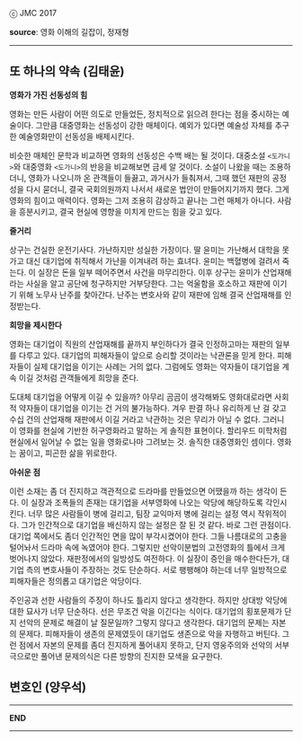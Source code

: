 ⓒ JMC 2017

**source**: 영화 이해의 길잡이, 정재형

---

## 또 하나의 약속 (김태윤)

**영화가 가진 선동성의 힘**

영화는 만든 사람이 어떤 의도로 만들었든, 정치적으로 읽으려 한다는 점을 중시하는 예술이다.
그만큼 대중영화는 선동성이 강한 매체이다.
예외가 있다면 예술성 자체를 추구한 예술영화만이 선동성을 배제시킨다.

비슷한 매체인 문학과 비교하면 영화의 선동성은 수백 배는 될 것이다.
대중소설 `<도가니>`와 대중영화 `<도가니>`의 반응을 비교해보면 금세 알 것이다.
소설이 나왔을 때는 조용하더니, 영화가 나오니까 온 관객들이 들끓고, 과거사가 들춰져서, 그때 했던 재판의 공정성을 다시 묻더니, 결국 국회의원까지 나서서 새로운 법안이 만들어지기까지 했다.
그게 영화의 힘이고 매력이다.
영화는 그저 조용히 감상하고 끝나는 그런 매체가 아니다.
사람을 흥분시키고, 결국 현실에 영향을 미치게 만드는 힘을 갖고 있다.

**줄거리**

상구는 건실한 운전기사다.
가난하지만 성실한 가장이다.
딸 윤미는 가난해서 대학을 못가고 대신 대기업에 취직해서 가난을 이겨내려 하는 효녀다.
윤미는 백혈병에 걸려서 죽는다.
이 실장은 돈을 일부 떼어주면서 사건을 마무리한다.
이후 상구는 윤미가 산업재해라는 사실을 알고 공단에 청구하지만 거부당한다.
그는 억울함을 호소하고 재판에 이기기 위해 노무사 난주를 찾아간다.
난주는 변호사와 같이 재판에 임해 결국 산업재해를 인정받는다.

**희망을 제시한다**

영화는 대기업이 직원의 산업재해를 끝까지 부인하다가 결국 인정하고마는 재판의 일부를 다루고 있다.
대기업의 피해자들이 앞으로 승리할 것이라는 낙관론을 믿게 한다.
피해자들이 실제 대기업을 이기는 사례는 거의 없다.
그럼에도 영화는 약자들이 대기업을 계속 이길 것처럼 관객들에게 희망을 준다.

도대체 대기업을 어떻게 이길 수 있을까?
아무리 곰곰이 생각해봐도 영화대로라면 사회적 약자들이 대기업을 이기는 건 거의 불가능하다.
겨우 판결 하나 유리하게 난 걸 갖고 수십 건의 산업재해 재판에서 이길 거라고 낙관하는 것은 무리가 아닐 수 없다.
그러니 이 영화를 현실에 기반한 허구영화라고 말하는 게 솔직한 표현이다.
할리우드 미학처럼 현실에서 일어날 수 없는 일을 영화로나마 그려보는 것.
솔직한 대중영화인 셈이다.
영화는 꿈이고, 피곤한 삶을 위로한다.

**아쉬운 점**

이런 소재는 좀 더 진지하고 객관적으로 드라마를 만들었으면 어땠을까 하는 생각이 든다.
이 실장과 조폭들의 존재는 대기업을 서부영화에 나오는 악당에 해당하도록 각인시킨다.
너무 많은 사람들이 병에 걸리고, 팀장 교익마저 병에 걸리는 설정 역시 작위적이다.
그가 인간적으로 대기업을 배신하지 않는 설정은 잘 된 것 같다.
바로 그런 관점이다.
대기업 쪽에서도 좀더 인간적인 면을 많이 부각시켰어야 한다.
그들 나름대로의 고충을 털어놔서 드라마 속에 녹였어야 한다.
그렇지만 선악이분법의 고전영화의 틀에서 크게 벗어나지 않았다.
재판정에서의 일방성도 여전하다.
이 실장이 증인을 매수한다든가, 대기업 측의 변호사들이 주장하는 것도 단순하다.
서로 팽팽해야 하는데 너무 일방적으로 피해자들은 정의롭고 대기업은 악당이다.

주인공과 선한 사람들의 주장이 하나도 틀리지 않다고 생각한다.
하지만 상대방 악당에 대한 묘사가 너무 단순하다.
선은 무조건 악을 이긴다는 식이다.
대기업의 횡포문제가 단지 선악의 문제로 해결이 날 질문일까?
그렇지 않다고 생각한다.
대기업의 문제는 자본의 문제다.
피해자들이 생존의 문제였듯이 대기업도 생존으로 악을 자행하고 버틴다.
그런 점에서 자본의 문제를 좀더 진지하게 풀어내지 못하고, 단지 영웅주의와 선악의 서부극으로만 풀어낸 문제의식은 다른 방향의 진지한 모색을 요구한다.

## 변호인 (양우석)




---

**END**

---
